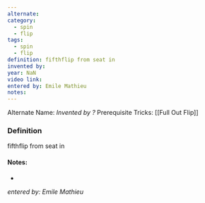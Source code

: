 ```yaml
---
alternate: 
category:
  - spin
  - flip
tags:
  - spin
  - flip
definition: fifthflip from seat in
invented by: 
year: NaN
video link: 
entered by: Emile Mathieu
notes: 
---
```

Alternate Name: 
*Invented by ?*
Prerequisite Tricks: [[Full Out Flip]]

### Definition
fifthflip from seat in


#### Notes:
- 
*entered by: Emile Mathieu*
